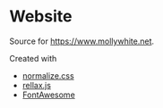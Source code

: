 # Website

Source for https://www.mollywhite.net.

Created with
* [normalize.css](https://github.com/necolas/normalize.css/)
* [rellax.js](https://github.com/dixonandmoe/rellax)
* [FontAwesome](https://fontawesome.com/)
